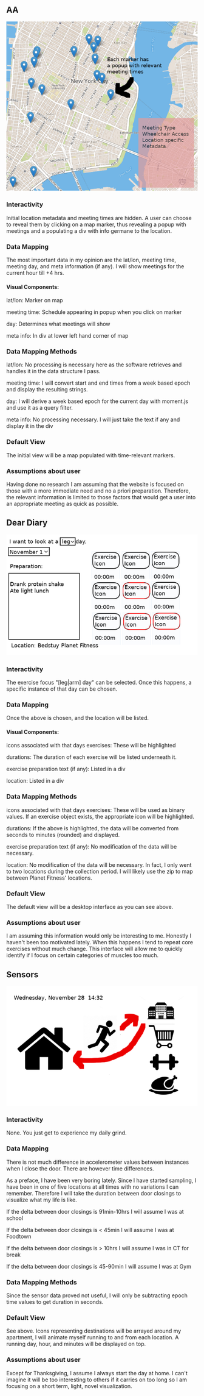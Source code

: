 ## AA
![alt text](https://raw.githubusercontent.com/wolfm2/data-structures/master/week_11/aa.png)
### Interactivity
Initial location metadata and meeting times are hidden.  A user can choose to reveal them by clicking on a map marker, thus revealing a popup with meetings and a populating a div with info germane to the location.

### Data Mapping
The most important data in my opinion are the lat/lon, meeting time, meeting day, and meta information (if any).
I will show meetings for the current hour till +4 hrs.

#### Visual Components:
lat/lon: Marker on map

meeting time: Schedule appearing in popup when you click on marker

day: Determines what meetings will show

meta info: In div at lower left hand corner of map

### Data Mapping Methods
lat/lon: No processing is necessary here as the software retrieves and handles it in the data structure I pass.

meeting time: I will convert start and end times from a week based epoch and display the resulting strings.

day: I will derive a week based epoch for the current day with moment.js and use it as a query filter.

meta info: No processing necessary.  I will just take the text if any and display it in the div

### Default View
The initial view will be a map populated with time-relevant markers.

### Assumptions about user
Having done no research I am assuming that the website is focused on those with a more immediate need and no a priori preparation.  Therefore, the relevant information is limited to those factors that would get a user into an appropriate meeting as quick as possible.

## Dear Diary
![alt text](https://raw.githubusercontent.com/wolfm2/data-structures/master/week_11/diary.png)
### Interactivity
The exercise focus "[leg|arm] day" can be selected.  Once this happens, a specific instance of that day can be chosen.  

### Data Mapping
Once the above is chosen,  and the location will be listed.
#### Visual Components:
icons associated with that days exercises:  These will be highlighted 

durations:  The duration of each exercise will be listed underneath it.

exercise preparation text (if any): Listed in a div

location: Listed in a div

### Data Mapping Methods
icons associated with that days exercises:  These will be used as binary values.  If an exercise object exists, the appropriate icon will be highlighted. 

durations:  If the above is highlighted, the data will be converted from seconds to minutes (rounded) and displayed. 

exercise preparation text (if any): No modification of the data will be necessary.

location: No modification of the data will be necessary.  In fact, I only went to two locations during the collection period.  I will likely use the zip to map between Planet Fitness' locations.

### Default View
The default view will be a desktop interface as you can see above.

### Assumptions about user
I am assuming this information would only be interesting to me.  Honestly I haven't been too motivated lately.  When this happens I tend to repeat core exercises without much change.  This interface will allow me to quickly identify if I focus on certain categories of muscles too much.

## Sensors
![alt text](https://raw.githubusercontent.com/wolfm2/data-structures/master/week_11/sensor.png)
### Interactivity
None.  You just get to experience my daily grind.

### Data Mapping
There is not much difference in accelerometer values between instances when I close the door.  There are however time differences.

As a preface, I have been very boring lately.  Since I have started sampling, I have been in one of five locations at all times with no variations I can remember. Therefore I will take the duration between door closings to visualize what my life is like.

If the delta between door closings is 91min-10hrs I will assume I was at school

If the delta between door closings is < 45min I will assume I was at Foodtown

If the delta between door closings is > 10hrs I will assume I was in CT for break

If the delta between door closings is 45-90min I will assume I was at Gym

### Data Mapping Methods

Since the sensor data proved not useful, I will only be subtracting epoch time values to get duration in seconds.

### Default View
See above.  Icons representing destinations will be arrayed around my apartment, I will animate myself running to and from each location.
A running day, hour, and minutes will be displayed on top.

### Assumptions about user
Except for Thanksgiving, I assume I always start the day at home. 
I can't imagine it will be too interesting to others if it carries on too long so I am focusing on a short term, light, novel visualization.
